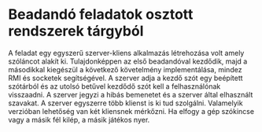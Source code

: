 ﻿# Beadandó feladatok osztott rendszerek tárgyból
A feladat egy egyszerű szerver-kliens alkalmazás létrehozása volt amely szóláncot alakít ki.
Tulajdonképpen az első beadandóval kezdődik, majd a másodikkal kiegészül a következő követelmény implementálása, mindez RMI és socketek segítségével.
A szerver adja a kezdő szót egy beépített szótárból és az utolsó betűvel kezdődő szót kell a felhasználónak visszaadni. A szerver jegyzi a hibás bemenetet és a szerver által elhasznált szavakat. A szerver egyszerre több klienst is ki tud szolgálni. Valamelyik verzióban lehetőség van két kliensnek mérkőzni. Ha elfogy a gép szókincse vagy a másik fél kilép, a másik játékos nyer.